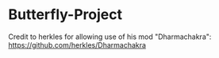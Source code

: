 # Butterfly-Project

Credit to herkles for allowing use of his mod "Dharmachakra": https://github.com/herkles/Dharmachakra